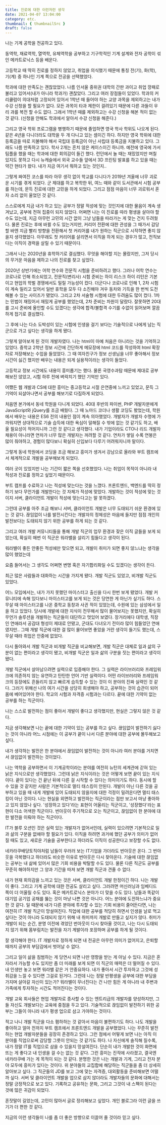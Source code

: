 ```yaml
---
title: 진로에 대한 이런저런 생각
date: 2021-04-07 13:04:00
category: etc.
thumbnail: { thumbnailSrc }
draft: false
---
```


나는 기계 공학을 전공하고 있다.

동역학, 재료역학, 열역학, 유체역학을 공부하고 기구학적인 기계 설계와 전자 공학이 섞인 메카트로닉스 등을 배운다.

고등학교 때 딱히 진로를 정하지 않았고, 취업을 의식했기 때문에 통칭 전(기), 화(학), 기(계) 중 하나인 기계 쪽으로 전공을 선택했었다.

학과에 대한 만족도는 괜찮았었다.
나름 인서울 중위권 대학의 간판 과이고 취업 깡패로 불리고 있어서(내가 아니라 학과가) 괜찮았다.
그리고 여러 장점들이 있었다.
학과의 커리큘럼이 의대처럼 고정되어 있어서 1학년 때 들어야 하는 교양 과목을 제외하고는 내가 수강 신청을 할 필요가 없다.
모든 과목이 타과 제한이 걸려있기 때문에 다른 과들이 우리 과를 복전 할 수도 없다. 그래서 1학년 때를 제외하고는 수강 신청을 해본 적이 없는 것 같다. (신청을 안해도 학과에서 알아서 수강 신청을 해준다.)

그리고 영국 학위 프로그램을 병행하기 때문에 졸업하면 영국 학사 학위도 나오게 된다.
같은 4년을 다니더라도 대학을 두 개 다니고 있는 셈이긴 하다.
하지만 영국 학위에 대한 등록금을 따로 지불해야 해서 국립대 등록금이 아닌 사립대 등록금을 지불하고 있다.
그래도 나름 만족하고 있다. 학사 2개는 흔치 않은 케이스이긴 하니까.
예전에 영국에 가서 팀플을 했을 때는 학과에 대한 회의감이 들긴 했다. 런던에서 놀 때는 재밌었지만 며칠 있지도 못하고 다시 뉴캐슬에서 외국 교수들 앞에서 3D 프린팅 발표를 하고 있을 때는 약간 현타가 왔다. 내가 지금 여기서 뭐하고 있는 것인지..

그렇게 짜여진 코스를 따라 아무 생각 없이 학교를 다니다가 2019년 겨울에 너무 괴로운 시기를 겪게 되었다.
군 제대를 하고 복학한 뒤, 여느 때와 같이 도서관에서 시험 공부를 하는데, 문득 진로에 대한 고민을 하게 되었다. 그리고 점점 마음이 너무 괴로워서 혼자 소리 없이 울었던 것 같다.

스스로에게 지금 내가 하고 있는 공부가 정말 적성에 맞는 것인지에 대한 물음이 계속 생겨났고, 공부에 전혀 집중이 되지 않았다.
어쩌면 나는 이 진로를 따라 평생을 살아야 할 수도 있는데, 지금 아무런 고민의 시간 없이 그냥 남들을 따라가는 게 맞는 건지 두려웠다.
물론 진로는 후에 바뀔 수도 있는거지만, 커리어 전환에 대한 관성을 그 때가서 감당할 바엔 지금 빨리 방향을 전환해서 첫 커리어를 내가 원하는 직군으로 시작하면 좋지 않을지 생각했었다.
아무래도 첫 커리어를 살리면서 이직을 하게 되는 경우가 많고, 전직보다는 이직이 경력을 살릴 수 있기 때문이다.

그래서 나는 2020년을 휴학하기로 결심했다.
무엇을 해야할 지는 몰랐지만, 그저 당시의 무거운 마음을 제하고 나의 진로를 찾고 싶었다.

2020년 상반기에는 어학 연수와 전문직 시험을 준비하려고 했다.
그러나 어학 연수는 코로나로 인해 취소되었고, 전문직(변리사) 시험 준비는 하이 리스크 하이 리턴은 기본이고 현업의 학벌 경쟁에서도 밀릴 가능성이 컸다.
더군다나 코로나로 인해 1, 2차 시험이 계속 밀리고 있어서 일반 휴학을 모두 다 소진해야 겨우 동차와 기득을 한 번씩 도전해볼 수 있는 사이즈가 됐었다.
그리고 2차 서술형 시험에 대한 두려움도 많이 컸다.
1차는 민법이 재밌어서 재밌게 공부를 했었는데, 2차 준비는 차원이 달랐다.
잘못하면 20대를 고시 준비에 올인할 수도 있겠다는 생각에 합격/불합격 수기를 수없이 읽어보며 깔끔하게 접기로 결심했다.

그 후에 나는 다소 도박성이 있는 시험에 인생을 걸기 보다는 기술적으로 나에게 남는 직군으로 가고 싶다는 생각을 하게 됐다.

그렇게 알아보게 된 것이 개발자였다.
나는 html이 아예 처음은 아니라는 것을 기억하고 있었다.
중학교 2학년 정보 시간에 간단하게 메모장에 html 코드를 작성하여 html 확장자로 저장해보는 수업을 들었었다.
그 때 여자친구가 정보 선생님을 너무 좋아해서 정보 시간이 싫긴 했지만 배우는 내용은 되게 실용적이라는 생각이 들었다.

고등학교 정보 시간에도 내용이 흥미롭기는 했다.
물론 국영수과탐 때문에 제대로 공부해보진 않았고, 시험 하루 전에 벼락치기 했던 기억만 있다.

어쨌든 웹 개발과 CS에 대한 흥미는 중고등학교 시절 은연중에 느끼고 있었고, 문득 그 기억이 되살아나면서 공부를 해보기로 다짐하게 되었다.

처음엔 본가에서 동네 학원을 다니게 되었다.
40대 후반의 파이썬, PHP 개발자분에게 JavaScript와 jQuery를 조금 배웠다.
그 때 노마드 코더나 생활 코딩도 봤었는데, 학원에서 배우는 내용은 ES6 전의 내용인 점이 계속 의아했었다. 개발자가 개발자 수명에 가까워지면 상대적으로 기술 습득에 대한 욕심이 덜해질 수 밖에 없는 것 같기도 하고, 배울 필요성이 적어지니까 그런 것 같다고 생각했다.
내가 기업이라도 CTO나 리드 개발자 채용이 아니라면 연차가 너무 많은 개발자는 꺼려할 것 같다.
연차가 쌓일 수록 연봉은 많이 줘야하고, 경험이 많다보니 확실히 신입보다 다루기 어려워지니까 말이다.

그렇게 동네 학원에서 코딩을 조금 해보고 흥미가 생겨서 강남으로 올라와 부트 캠프에서 체계적으로 개발을 공부해보게 되었다.

여러 곳이 있었지만 나는 기간이 짧은 쪽을 선호했었다.
나는 취업이 목적이 아니라 내 적성과 진로를 정하고 싶었기 때문이다.

부트 캠프를 수료하고 나는 적성에 맞는다는 것을 느꼈다.
프론트엔드, 백엔드를 딱히 정하기 보다 무언가를 개발한다는 것 자체가 적성에 맞았다.
개발하는 것이 적성에 맞는 것이지 서버, 클라이언트 개발이 적성에 맞는다고는 말 못하겠다.

그런데 공부를 아주 조금 해보니 서버, 클라이언트 개발은 너무 도태되기 쉬운 환경에 있는 것 같다.
끊임없이 나를 발전시킨다는 개발자의 정체성은 마음에 들지만 점점 개인의 발전보다는 도태되지 않기 위한 공부를 하게 되는 것 같다.

그리고 여러 개발 커뮤니티들을 통해 개발 직군의 업무 환경과 잦은 이직 글들을 보게 되었는데, 확실히 매번 이 직군은 워라밸을 살리기 힘들다고 생각이 된다.

워라밸이 좋든 안좋든 적성에만 맞으면 되고, 개발이 취미가 되면 좋지 않느냐는 생각을 많이 했었는데

요즘 들어서는 그 생각도 어쩌면 변명 혹은 자기합리화일 수도 있겠다는 생각이 든다.

최근 많은 사람들과 대화하는 시간을 가지게 됐다.
개발 직군도 있었고, 비개발 직군도 있었다.

어느 모임에서는, 내가 가지 못했던 마이스터고 출신을 다시 한번 보게 됐었다. 개발 커뮤니티에 속해 있다보니 마이스터고를 보게 되는 것은 당연한 게 아닌가 싶기도 하다.
스무살 때 마이스터고를 나온 중학교 동창과 사귄 적이 있었는데, 수원에 있는 삼성에서 일을 하고 있었다.
당시에 개발에 대한 지식이 전무해서 많이 물어보지는 못했지만, 확실히 무언가 솔루션을 개발하는 직군들이 대단하고 멋있어 보였다.
장거리에다 대학생, 직장인 연애라서 공감대 형성이 제대로 안됐고, 군대도 다녀오기 전이라 많이 힘들었던 연애였지만..
그때 개발 직군에 대한 걸 많이 물어보면 좋았을 거란 생각이 들기도 했는데, 스무살 때라 취업은 안중에 없었다.

다시 돌아와서 개발 직군과 비개발 직군을 비교해보면, 개발 직군은 대체로 일과 삶의 구분이 없는 편이라고 생각이 됐고, 비개발 직군은 일과 삶의 구분을 짓는 편이라고 생각이 됐다.

개발 직군에서 살아남으려면 실력으로 입증해야 한다.
그 실력은 라이브러리와 프레임워크에 의존하지 않는 유연하고 탄탄한 언어 기반 실력이다.
어떤 라이브러리와 프레임워크의 등장에도 흔들리지 않고 빠르게 습득할 수 있는 것이 이 분야의 진짜 실력인 것 같다.
그러기 위해선 나의 여가 시간을 상당히 희생해야 하고, 공부하는 것이 습관이 되어 몸에 베어있어야 한다. 학교의 시험과 자격증 시험과는 다르다. 끝에 대한 기약이 없는 공부를 하는 직군이다.

나는 스스로 발전하는 점이 좋아서 개발이 좋다고 생각했지만, 현실은 그렇지 않은 것 같다.

지금 생각해보면 나는 끝에 대한 기약이 있는 공부를 하고 싶다.
끊임없이 발전하기 싫다는 것이 아니라 어느 시점에는 이 공부가 끝이 나서 다른 분야에 대한 공부에 몰두해보고 싶다.

내가 생각하는 발전은 한 분야에서 끊임없이 발전하는 것이 아니라 여러 분야를 거치면서 끊임없이 발전하는 것이었다.

나는 역학을 공부하면서 이 기계공학이라는 분야를 여전히 뉴턴의 세계관에 갇혀 있는 낡은 지식으로만 생각했었다.
그런데 낡은 지식이라는 것은 어떻게 보면 끝이 있는 지식이다.
끝이 있다는 건 끝난 뒤에 다른 걸 시작할 수 있다는 의미이기도 하다.
동시에 할 수 있을 것 같지만 사람은 기본적으로 멀티 태스킹이 안된다.
개발이 아닌 다른 것을 공부하고 있을 때 내게 개발에 있어 도태되지 않을지에 대한 걱정이 밀려온다면 멀티 태스킹이 아닌 것이다.
나는 현실을 외면하고 발전하는 직군이라는 점만 보고서 마냥 좋아하고 있지 않았나 싶다.
'성장하고 있다'라는 표현이 어울리는 직군이고, '성장했다'라는 표현이 다소 어색한 직군이다.
번아웃이 주기적으로 오는 직군이고, 끊임없이 한 분야에 대한 발전을 이뤄야 하는 직군이다.

IT가 블루 오션인 것은 실력 있는 개발자가 없어서인데,
실력이 있으려면 기본적으로 일과 삶의 구분을 없애야 할 필요가 있다. 이직을 하려면 과거에 했던 공부가 의미가 없어질 때도 있고, 새로운 기술을 공부한다고 하더라도 이직이 성공한다고 보장할 수도 없다.

네카라쿠배당토직야처럼 남들이 우러러 보는 IT기업을 가더라도 번아웃은 온다.
그 번아웃을 극복했다고 하더라도 비슷한 이유로 번아웃은 다시 찾아온다.
기술에 대한 끊임없는 공부는 내 삶에 있어서 많은 기회 비용을 박탈할 수도 있다.
물론 다른 직군도 공부를 꾸준히 해야하지만 그 양과 기간을 따져 보면 개발 직군과 견줄 수 없다.

내가 현재 회의감을 느끼고 있는 것은 서버, 클라이언트 개발 한정이긴 하다.
나는 개발이 좋다. 그리고 기계 공학에 대한 전공도 살리고 싶다.
그러려면 머신러닝과 임베디드 쪽이 더 어울릴 수도 있다.
혹은 메카트로닉스 분야가 더 맞을 수도 있다.
남들과 똑같이 대기업 공기업 공채를 뚫는 것이 마냥 나쁜 것은 아니다. 어느 분야에 도전하느냐가 중요한 것 같다.
일 때문에 내가 다른 분야에 투자할 수 있는 기회 비용이 줄어든다면, 나는 여전히 IT 개발 직군이 망설여진다.
직업에 대한 공부를 적당히 하면서 인생을 날로 먹고 싶다는 것이 아니라 도태되지 않기 위해 내 취미까지 개발로 만들고 싶지가 않다.
취미가 개발이 되는 순간, 분명 이전에 겪었던 번아웃이 다시 찾아올 것이고, 나는 다시 도태되지 않기 위해 몸부림치는 발전을 자기 계발이라 포장하며 공부를 하게 될 것이다.

잘 생각해야 한다. IT 개발자로 정하게 되면 내 전공은 아무런 의미가 없어지고, 은퇴할 때까지 공부의 부담감에서 벗어날 수 없다.

그리고 일이 삶을 침범하는 게 당연시 되면 나만 영향을 받는 게 아닐 수 있다. 지금은 혼자라서 가능할 수도 있지만 좀 더 미래를 보게 되면 이 직군의 매력은 더 떨어질 수 있다. 내 인생만 놓고 보면 워라밸 같은 거 안중요하다. 내가 좋아서 시간 투자하고 그것에 성취감을 느낄 수 있다면 그걸로 된거다.
그런데 나는 정말 반평생을 공부에 대한 부담을 가지며 살아갈 자신이 있는가? 워라밸이 무너진다는 건 나만 힘든 게 아니라 내 주변과 가족에게 투자하는 시간도 적어진다는 것이다.

개발 교육 회사들은 현업 개발자로 종사할 수 있는 엔트리급의 개발자를 양성하지만, 그들 자신도 개발보다는 교육에 중점을 두고 있다. 기술적으로 끊임없이 발전하기 위한 공부는 그들이 아니라 내가 평생 업으로 삼고 가야하는 것이다.

적고 나니 개발 직군을 다소 폄하하는 것 같아서 마음이 불편하기도 하다. 나도 개발을 좋아하고 얼마 전까지 부트 캠프에서 프론트엔드 개발을 공부했었다. 나는 꾸준히 발전하는 현업 개발자분들을 굉장히 존경하고 있다. 그런 점에서 어떻게 보면 나는 아직 이 분야를 직업으로써 감당할 그릇이 안되는 것 같기도 하다.
나 자신에게 솔직해 질수록, 내가 정말 IT를 직업으로 삼을 수 있을지 망설여진다.
단순히 내가 개발한 것이 화면에 뜨는 게 좋다고 내 인생을 걸 수는 없는 것 같다.
그런 흥미는 진작에 사라졌고, 결국엔 네카라쿠배 가는 게 목적이 되는 것 같다.
분명한 것은 나는 개발과 기계, 그리고 전자 분야 모두에 흥미가 있다는 것이다.
위 분야들의 교집합에 해당하는 직군들을 좀 더 상세히 알아보고 싶다.
그 직군들의 JD를 보고 그에 맞는 자격증, 대외활동을 준비해보면 어떨까 싶다.
서버 및 클라이언트 개발을 업으로 삼지 않더라도 개발자들의 문화에 대해서는 정말 긍정적으로 보고 있다.
기록하고 공유하는 문화, 그리고 그것이 내 스펙이 된다는 것에 많은 귀감이 되었다.

혼잣말이 길었는데, 고민이 많아서 글로 정리해보고 싶었다. 개인 블로그라 이런 글을 쓰기가 더 편한 것 같다.

지금의 이런 생각들이 나를 좀 더 좋은 방향으로 이끌어 줄 것이라 믿고 싶다.
